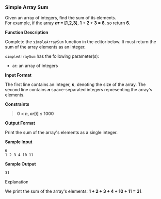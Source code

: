 ### __Simple Array Sum__

Given an array of integers, find the sum of its elements.  
For example, if the array
__*ar* = [1,2,3]__, __1 + 2 + 3 = 6__, so return __6__.

__Function Description__

Complete the `simpleArraySum` function in the editor below. It must return the sum of the array elements as an integer.

`simpleArraySum` has the following parameter(s):

+ ar: an array of integers

__Input Format__

The first line contains an integer, __*n*__, denoting the size of the array.
The second line contains __*n*__ space-separated integers representing the array's elements.

__Constraints__
> __0 &lt; *n*, *ar*[*i*] &le; 1000__

__Output Format__

Print the sum of the array's elements as a single integer.

__Sample Input__
```
6
1 2 3 4 10 11
```
__Sample Output__
```
31
```
Explanation

We print the sum of the array's elements: __1 + 2 + 3 + 4 + 10 + 11 = 31__.